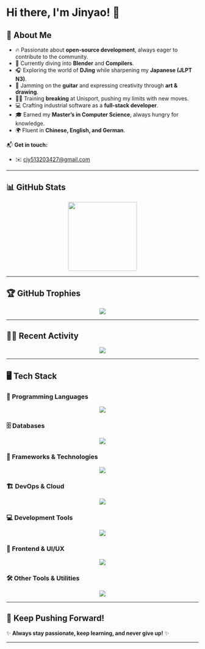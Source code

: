 # Hi there, I'm Jinyao! 👋  

## 🚀 About Me  
- 🔥 Passionate about **open-source development**, always eager to contribute to the community.  
- 🎨 Currently diving into **Blender** and **Compilers**.  
- 🎧 Exploring the world of **DJing** while sharpening my **Japanese (JLPT N3)**.  
- 🎸 Jamming on the **guitar** and expressing creativity through **art & drawing**.  
- 🏋️‍♂️ Training **breaking** at Unisport, pushing my limits with new moves.  
- 💻 Crafting industrial software as a **full-stack developer**.  
- 🎓 Earned my **Master’s in Computer Science**, always hungry for knowledge.  
- 🌍 Fluent in **Chinese, English, and German**.  

📬 **Get in touch:**  
  - ✉️ [cjy513203427@gmail.com](mailto:cjy513203427@gmail.com)  

---

## 📊 GitHub Stats  
<div align="center">
  <img src="https://github-readme-stats.vercel.app/api?username=cjy513203427&show_icons=true&theme=transparent&hide_title=true" height="180px"/>
</div>  

---

## 🏆 GitHub Trophies  
<p align="center">
  <img src="https://github-profile-trophy.vercel.app/?username=cjy513203427&theme=gruvbox&margin-w=10&margin-h=10" />
</p>  

---

## 🧑‍💻 Recent Activity  
<p align="center">
  <img src="https://github-readme-activity-graph.vercel.app/graph?username=cjy513203427&theme=react-dark&hide_border=true" />
</p>  

---

## 🖥️ Tech Stack  
### 🚀 Programming Languages  
<p align="center">
  <img src="https://skillicons.dev/icons?i=c,cpp,cs,go,java,python,kotlin,ts,js,php,lua,matlab,ruby" />
</p>

### 🗄️ Databases  
<p align="center">
  <img src="https://skillicons.dev/icons?i=mysql,postgres,sqlite,mongodb,redis" />
</p>

### 🔧 Frameworks & Technologies  
<p align="center">
  <img src="https://skillicons.dev/icons?i=spring,django,flask,fastapi,dotnet,nestjs,express,graphql,hibernate,sklearn,tensorflow,pytorch,selenium,regex" />
</p>

### 🏗️ DevOps & Cloud  
<p align="center">
  <img src="https://skillicons.dev/icons?i=docker,kubernetes,azure,aws,nginx,jenkins,redhat,ubuntu,linux" />
</p>

### 💻 Development Tools  
<p align="center">
  <img src="https://skillicons.dev/icons?i=idea,eclipse,clion,pycharm,rider,androidstudio,visualstudio,vscode,webstorm" />
</p>

### 🎨 Frontend & UI/UX  
<p align="center">
  <img src="https://skillicons.dev/icons?i=html,css,react,angular,jquery,astro,vue" />
</p>

### 🛠️ Other Tools & Utilities  
<p align="center">
  <img src="https://skillicons.dev/icons?i=git,github,gitlab,maven,grafana,prometheus,gradle,npm,yarn,cmake,ps,powershell,latex,vim,qt,ai,blender,unity,unreal" />
</p>

---

## 🚀 Keep Pushing Forward!  
✨ **Always stay passionate, keep learning, and never give up!** ✨  

---
